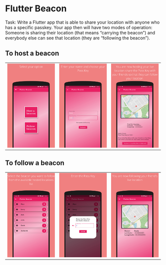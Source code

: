 # Flutter Beacon

Task: Write a Flutter app that is able to share your location with anyone who has a specific passkey. Your app then will have two modes of operation: Someone is sharing their location (that means “carrying the beacon”) and everybody else can see that location (they are “following the beacon”). 

## To host a beacon

|   |   |   |
|---|---|---|
|![](https://github.com/aadarsh-patel/flutter_beacon/blob/master/assets/demo_screenshots/1.png)|![](https://github.com/aadarsh-patel/flutter_beacon/blob/master/assets/demo_screenshots/2.png)|![](https://github.com/aadarsh-patel/flutter_beacon/blob/master/assets/demo_screenshots/5.png)|


## To follow a beacon

|   |   |   |
|---|---|---|
|![](https://github.com/aadarsh-patel/flutter_beacon/blob/master/assets/demo_screenshots/6.png)|![](https://github.com/aadarsh-patel/flutter_beacon/blob/master/assets/demo_screenshots/3.png)|![](https://github.com/aadarsh-patel/flutter_beacon/blob/master/assets/demo_screenshots/4.png)|
